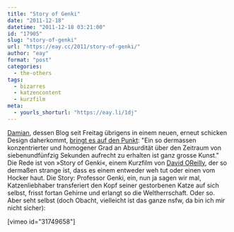 ```yaml
---
title: "Story of Genki"
date: "2011-12-18"
datetime: "2011-12-18 03:21:00"
id: "17905"
slug: "story-of-genki"
url: "https://eay.cc/2011/story-of-genki/"
author: "eay"
format: "post"
categories:
  - the-others
tags:
  - bizarres
  - katzencontent
  - kurzfilm
meta:
  - yourls_shorturl: "https://eay.li/1dj"
---
```


[Damian](http://dmn.luagsh.ch/), dessen Blog seit Freitag übrigens in einem neuen, erneut schicken Design daherkommt, [bringt es auf den Punkt](http://dmn.luagsh.ch/story-of-genki/): "Ein so dermassen konzentrierter und homogener Grad an Absurdität über den Zeitraum von siebenundfünfzig Sekunden aufrecht zu erhalten ist ganz grosse Kunst." Die Rede ist von »Story of Genki«, einem Kurzfilm von [David OReilly](http://davidoreilly.com/), der so dermaßen strange ist, dass es einem entweder weh tut oder einen vom Hocker haut. Die Story: Professor Genki, ein, nun ja sagen wir mal, Katzenliebhaber transferiert den Kopf seiner gestorbenen Katze auf sich selbst, frisst fortan Gehirne und erlangt so die Weltherrschaft. Oder so. Aber seht selbst (doch Obacht, vielleicht ist das ganze nsfw, da bin ich mir nicht sicher):

\[vimeo id="31749658"\]
